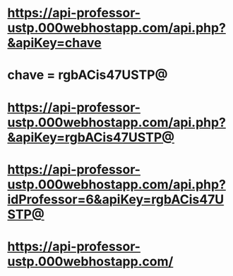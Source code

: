 # https://api-professor-ustp.000webhostapp.com/api.php?&apiKey=chave
# chave = rgbACis47USTP@
# https://api-professor-ustp.000webhostapp.com/api.php?&apiKey=rgbACis47USTP@
# https://api-professor-ustp.000webhostapp.com/api.php?idProfessor=6&apiKey=rgbACis47USTP@
# https://api-professor-ustp.000webhostapp.com/